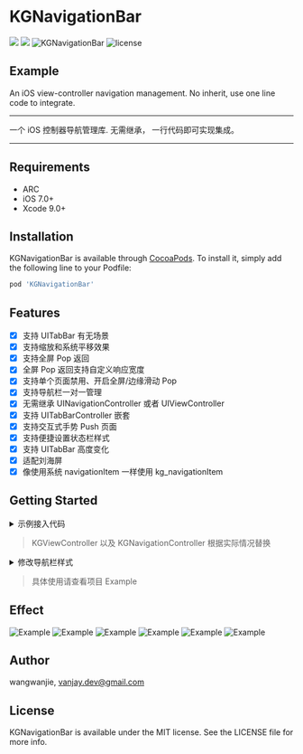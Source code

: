 # KGNavigationBar

![](https://img.shields.io/cocoapods/p/KGNavigationBar.svg?style=flat)
![](https://img.shields.io/badge/language-objectivec-blue.svg)
![KGNavigationBar](https://img.shields.io/cocoapods/v/KGNavigationBar.svg?style=flat)
![license](https://img.shields.io/github/license/mashape/apistatus.svg)

## Example

An iOS view-controller navigation management. No inherit, use one line code to integrate.

---

一个 iOS 控制器导航管理库. 无需继承， 一行代码即可实现集成。

---


## Requirements

* ARC
* iOS 7.0+
* Xcode 9.0+

## Installation

KGNavigationBar is available through [CocoaPods](https://cocoapods.org). To install
it, simply add the following line to your Podfile:

```ruby
pod 'KGNavigationBar'
```

## Features

- [x] 支持 UITabBar 有无场景
- [x] 支持缩放和系统平移效果
- [x] 支持全屏 Pop 返回
- [x] 全屏 Pop 返回支持自定义响应宽度
- [x] 支持单个页面禁用、开启全屏/边缘滑动 Pop
- [x] 支持导航栏一对一管理
- [x] 无需继承 UINavigationController 或者 UIViewController
- [x] 支持 UITabBarController 嵌套
- [x] 支持交互式手势 Push 页面
- [x] 支持便捷设置状态栏样式
- [x] 支持 UITabBar 高度变化
- [x] 适配刘海屏
- [x] 像使用系统 navigationItem 一样使用 kg_navigationItem

## Getting Started

<details><summary>示例接入代码</summary>

```ObjC
#import <KGNavigationBar/KGNavigationBar.h>

- (BOOL)application:(UIApplication *)application didFinishLaunchingWithOptions:(NSDictionary *)launchOptions {
    
    // 非必要
    [KGNavConfigure() updateConfigure:^(KGNavigationBarConfigure *_Nonnull configure) {
        UIImage *image = [UIImage imageNamed:@"icon_back_black"];
        configure.backButtonImage = image;
        configure.backgroundColor = [[UIColor redColor] colorWithAlphaComponent:0.5];
        configure.titleColor = [UIColor whiteColor];
        configure.titleFont = [UIFont systemFontOfSize:17 weight:UIFontWeightBold];
    }];

    self.window = [[UIWindow alloc] initWithFrame:[UIScreen mainScreen].bounds];

    KGViewController *vc = [[KGViewController alloc] init];
    UINavigationController *navc = [KGNavigationController rootVC:vc transitionRatio:0.92];

    self.window.rootViewController = navc;
    [self.window makeKeyAndVisible];
    return YES;
}
```
</details>

> KGViewController 以及 KGNavigationController 根据实际情况替换


<details><summary>修改导航栏样式</summary>

```ObjC
self.kg_statusBarStyle = UIStatusBarStyleDefault;

self.kg_navigationBar.hidden = true;
self.kg_navLineHidden = true;
self.kg_navTitleColor = [UIColor blackColor];
self.kg_navigationItem.leftBarButtonItem = leftBarBtnItem;
self.kg_navigationItem.title = @"标题";
self.kg_navBackgroundColor = [UIColor blueColor];
self.kg_interactivePopDisabled = true;
self.kg_fullScreenPopDisabled = true;
```

</details>

> 具体使用请查看项目 Example


## Effect
![Example](Snapshot/example.png)
![Example](Snapshot/1.gif)
![Example](Snapshot/2.gif)
![Example](Snapshot/3.gif)
![Example](Snapshot/4.gif)
![Example](Snapshot/5.gif)


## Author

wangwanjie, vanjay.dev@gmail.com

## License

KGNavigationBar is available under the MIT license. See the LICENSE file for more info.
